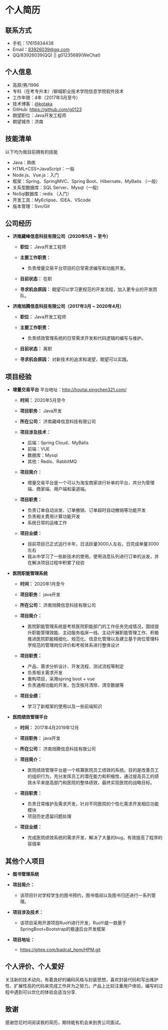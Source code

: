 # 个人简历


## 联系方式

- 手机：17615834438
- Email：83926039@qq.com
- QQ/83926039(QQ) || g01235689(WeChat)


## 个人信息

 - 高原/男/1996
 - 专科（在考专升本）/聊城职业技术学院信息学院软件技术
 - 工作年限：4年（2017年3月至今）
 - 技术博客：[@kotaka](https://www.cnblogs.com/g012/)
 - GitHub: https://github.com/g0123
 - 期望职位：Java开发工程师
 - 期望城市：济南


## 技能清单

以下均为我目前拥有的技能

- Java：熟练
- HTML+CSS+JavaScript：一般
- Node.js、Vue.js：入门
- 框架：Spring、SpringMVC、Spring Boot、Hibernate、MyBatis （一般）
- 关系型数据库：SQL Server、Mysql（一般）
- NoSql数据库：redis （入门）
- 开发工具：MyEclipse、IDEA、VScode
- 版本管理：Svn/Git


## 公司经历

* **济南藏峰信息科技有限公司（2020年5月 ~ 至今）**

  * **职位：** Java开发工程师

  * **主要工作职责：**
  
    * 负责增量交易平台项目的日常需求编写和功能开发。

  * **目前状态：** 在职
  
  * **寻求机会原因：** 期望可以学习更规范的开发流程，加入更专业的开发团队。


* **济南旭腾信息科技有限公司（2017年3月 ~ 2020年4月）**

  * **职位：** Java开发工程师

  * **主要工作职责：**
  
    * 负责绩效管理系统的日常需求开发和代码逻辑的编写与维护。

  * **目前状态：** 离职
  
  * **寻求机会原因：** 对新技术的追求和渴望，期望可以实践。

## 项目经验

* **增量交易平台** 平台地址：http://houtai.xingchen321.com/

  * **时间：** 2020年5月至今

  * **项目职务：** Java开发

  * **所在公司：** 济南藏峰信息科技有限公司
  
  * **项目涉及技术：**
  
    * 后端：Spring Cloud、MyBatis
    * 前端：VUE
    * 数据库：Mysql
    * 其他：Redis、RabbitMQ

  * **项目简介：**

    * 增量交易平台是一个可以为淘宝商家进行补单的平台，共分为管理端、商家端、用户端和渠道端。
  
  * **项目职责：**

      * 负责订单自动派发、订单撤销、订单超时自动撤销等功能开发
      * 负责相关费用计算功能开发
      * 系统日常的运维工作

	
  * **项目业绩：**

    * 目前项目已正式运行半年，日活跃量3000人左右，日完成单量3000左右
    * 我从中学习了一些新技术的使用，使用消息队列进行订单的派发，并在解决项目过程中积累了经验 
 

* **医院职能管理系统**

  * **时间：** 2020年1月至今

  * **项目职务：** java开发

  * **所在公司：** 济南旭腾信息科技有限公司

  * **项目简介：**

    * 医院职能管理系统是考核医院职能部门的工作任务完成情况，围绕提升职能管理效能、主动服务临床一线、主动开展职能管理工作、积极推进医院职能精细化、规范化、信息化管理以及建立基于岗位管理科学规范的管理岗位评价和考核体系进行整体设计
  
  * **项目职责：**

      * 产品、需求分析设计、开发流程、测试流程等制定
      * 负责相关需求开发
      * 重构项目，采用spring boot + vue
      * 负责通用功能的开发，包含按月清除、清空数据等

  * **项目业绩：**

    * 学习了新框架的使用以及一些前端知识

* **医院绩效管理平台**

  * **时间：** 2017年4月2019年12月

  * **项目职务：** java开发

  * **所在公司：** 济南旭腾信息科技有限公司

  * **项目简介：**

    * 医院绩效管理平台是一个核算医院员工绩效的系统。目的是改善员工的组织行为，充分发挥员工的潜在能力和积极性，通过提高员工的绩效水平来提高部门和医院的整体绩效，最终实现医院的战略目标。
  
  * **项目职责：**

      * 负责日常维护及需求开发，针对不同医院的个性化需求开发相应功能模块
      * 项目历史遗留问题处理

	
  * **项目业绩：**

    * 完成医院绩效系统的需求开发，解决了大量的bug，有效提高了程序的容错率

## 其他个人项目

 * **图书管理系统**

  * **项目简介：**

    * 该项目针对学校学生的图书预约，图书借阅以及图书归还进行一系列管理。
  
    
  * **项目涉及技术：**
  
    * 该项目采用开源项目RuoYi进行开发，RuoYi是一款基于SpringBoot+Bootstrap的极速后台开发框架
    
  * **项目地址：**

    * https://gitee.com/badcat_hpm/HPM.git


## 个人评价、个人爱好

关注新的技术动向，有着良好的编码风格与封装思想，喜欢封装代码和写出维护性、扩展性高的代码来完成工作并为之努力。产品上比较注重用户体验，编写的过程中遇到可以优化的体验会适当分享.

## 致谢
感谢您花时间阅读我的简历，期待能有机会来到贵公司面试。


